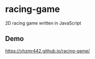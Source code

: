 # racing-game
2D racing game written in JavaScript

## Demo
<https://yhzmr442.github.io/racing-game/>
